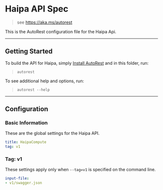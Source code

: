 # Haipa API Spec
    
> see https://aka.ms/autorest

This is the AutoRest configuration file for the Haipa Api.


---
## Getting Started 
To build the API for Haipa, simply [Install AutoRest](https://aka.ms/autorest/install) and in this folder, run:

> `autorest`

To see additional help and options, run:

> `autorest --help`
---

## Configuration



### Basic Information 
These are the global settings for the Haipa API.

``` yaml
title: HaipaCompute
tag: v1
```

### Tag: v1

These settings apply only when `--tag=v1` is specified on the command line.

``` yaml $(tag) == 'v1'
input-file:
- v1/swagger.json
```

